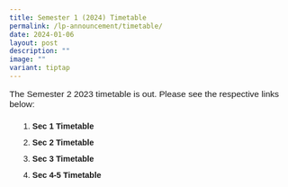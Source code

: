 ```yaml
---
title: Semester 1 (2024) Timetable
permalink: /lp-announcement/timetable/
date: 2024-01-06
layout: post
description: ""
image: ""
variant: tiptap
---
```

<p style="font-family:sans-serif;font-size:15.5px;">The Semester 2 2023 timetable is out. Please see the respective links below:</p>
<ol>
<li style="font-size:14.5px; line-height:2;margin-left:17px;font-family:sans-serif;"><a href="https://drive.google.com/drive/folders/1In9AMXTmgdANW9X_aGB39H3pwb83EOJR?usp=sharing" style="font-size:14.5px; line-height:1.5;font-family:sans-serif;font-weight:bold;text-decoration: none;">Sec 1 Timetable</a>
</li>
<li style="font-size:14.5px; line-height:2;margin-left:17px;font-family:sans-serif;"><a href="https://drive.google.com/drive/folders/1m7Q6g0CdFmxENRbdlavw-LhrVXrOGBSK?usp=sharing" style="font-size:14.5px; line-height:1.5;font-family:sans-serif;font-weight:bold;text-decoration: none;">Sec 2 Timetable</a>
</li>
<li style="font-size:14.5px; line-height:2;margin-left:17px;font-family:sans-serif;"><a href="https://drive.google.com/drive/folders/1j9SBVDJv6gdHApZ_9Vp_AY-nfL16mqEP?usp=sharing" style="font-size:14.5px; line-height:1.5;font-family:sans-serif;font-weight:bold;text-decoration: none;">Sec 3 Timetable</a>
</li>
<li style="font-size:14.5px; line-height:2;margin-left:17px;font-family:sans-serif;"><a href="https://drive.google.com/drive/folders/1HlVFY48W2Si2BNfkZJg9RTbRUutuakTP?usp=sharing" style="font-size:14.5px; line-height:1.5;font-family:sans-serif;font-weight:bold;text-decoration: none;">Sec 4-5 Timetable</a>
</li>
</ol>